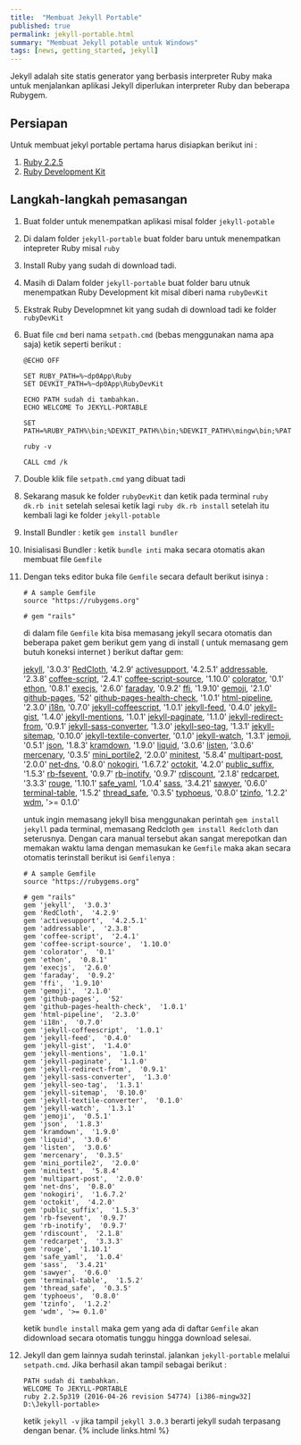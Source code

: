 ```yaml
---
title:  "Membuat Jekyll Portable"
published: true
permalink: jekyll-portable.html
summary: "Membuat Jekyll potable untuk Windows"
tags: [news, getting_started, jekyll]
---
```


Jekyll adalah site statis generator yang berbasis interpreter Ruby maka untuk menjalankan aplikasi Jekyll diperlukan interpreter Ruby dan beberapa Rubygem.

## Persiapan

Untuk membuat jekyl portable pertama harus disiapkan berikut ini :

1. [Ruby 2.2.5](http://rubyinstaller.org/downloads/)
2. [Ruby Development Kit](http://rubyinstaller.org/downloads/)

## Langkah-langkah pemasangan

1. Buat folder untuk menempatkan aplikasi misal folder `jekyll-potable`
2. Di dalam folder `jekyll-portable` buat folder baru untuk menempatkan intepreter Ruby misal `ruby`
3. Install Ruby yang sudah di download tadi.
4. Masih di Dalam folder `jekyll-portable` buat folder baru utnuk menempatkan Ruby Development kit misal diberi nama `rubyDevKit`
5. Ekstrak Ruby Developmnet kit yang sudah di download tadi ke folder `rubyDevKit`
6. Buat file `cmd` beri nama `setpath.cmd` (bebas menggunakan nama apa saja) ketik seperti berikut :

   ```
   @ECHO OFF
   
   SET RUBY_PATH=%~dp0App\Ruby
   SET DEVKIT_PATH=%~dp0App\RubyDevKit
   
   ECHO PATH sudah di tambahkan.
   ECHO WELCOME To JEKYLL-PORTABLE
   
   SET PATH=%RUBY_PATH%\bin;%DEVKIT_PATH%\bin;%DEVKIT_PATH%\mingw\bin;%PATH%;
   
   ruby -v
   
   CALL cmd /k
   ```

7. Double klik file `setpath.cmd` yang dibuat tadi
8. Sekarang masuk ke folder `rubyDevKit` dan ketik pada terminal `ruby dk.rb init` setelah selesai ketik lagi `ruby dk.rb install` setelah itu kembali lagi ke folder `jekyll-potable`
9. Install Bundler : ketik `gem install bundler`
10. Inisialisasi Bundler : ketik `bundle inti` maka secara otomatis akan membuat file `Gemfile`
11. Dengan teks editor buka file `Gemfile` secara default berikut isinya :

    ```
    # A sample Gemfile
    source "https://rubygems.org"
    
    # gem "rails"
    ```
    
    di dalam file `Gemfile` kita bisa memasang jekyll secara otomatis dan beberapa paket gem berikut gem yang di install ( untuk memasang gem butuh koneksi internet ) berikut daftar gem:

    [jekyll](https://rubygems.org/gems/jekyll),  '3.0.3'
    [RedCloth](https://rubygems.org/gems/RedCloth),  '4.2.9'
    [activesupport](https://rubygems.org/gems/activesupport),  '4.2.5.1'
    [addressable](https://rubygems.org/gems/addressable),  '2.3.8'
    [coffee-script](https://rubygems.org/gems/coffee-script),  '2.4.1'
    [coffee-script-source](https://rubygems.org/gems/coffee-script-source),  '1.10.0'
    [colorator](https://rubygems.org/gems/colorator),  '0.1'
    [ethon](https://rubygems.org/gems/ethon),  '0.8.1'
    [execjs](https://rubygems.org/gems/execjs),  '2.6.0'
    [faraday](https://rubygems.org/gems/faraday),  '0.9.2'
    [ffi](https://rubygems.org/gems/ffi),  '1.9.10'
    [gemoji](https://rubygems.org/gems/gemoji),  '2.1.0'
    [github-pages](https://rubygems.org/gems/github-pages),  '52'
    [github-pages-health-check](https://rubygems.org/gems/github-pages-health-check),  '1.0.1'
    [html-pipeline](https://rubygems.org/gems/html-pipeline),  '2.3.0'
    [i18n](https://rubygems.org/gems/i18n),  '0.7.0'
    [jekyll-coffeescript](https://rubygems.org/gems/jekyll-coffeescript),  '1.0.1'
    [jekyll-feed](https://rubygems.org/gems/jekyll-feed),  '0.4.0'
    [jekyll-gist](https://rubygems.org/gems/jekyll-gist),  '1.4.0'
    [jekyll-mentions](https://rubygems.org/gems/jekyll-mentions),  '1.0.1'
    [jekyll-paginate](https://rubygems.org/gems/jekyll-paginate),  '1.1.0'
    [jekyll-redirect-from](https://rubygems.org/gems/jekyll-redirect-from),  '0.9.1'
    [jekyll-sass-converter](https://rubygems.org/gems/jekyll-sass-converter),  '1.3.0'
    [jekyll-seo-tag](https://rubygems.org/gems/jekyll-seo-tag),  '1.3.1'
    [jekyll-sitemap](https://rubygems.org/gems/jekyll-sitemap),  '0.10.0'
    [jekyll-textile-converter](https://rubygems.org/gems/jekyll-textile-converter),  '0.1.0'
    [jekyll-watch](https://rubygems.org/gems/jekyll-watch),  '1.3.1'
    [jemoji](https://rubygems.org/gems/jemoji),  '0.5.1'
    [json](https://rubygems.org/gems/json),  '1.8.3'
    [kramdown](https://rubygems.org/gems/kramdown),  '1.9.0'
    [liquid](https://rubygems.org/gems/liquid),  '3.0.6'
    [listen](https://rubygems.org/gems/listen),  '3.0.6'
    [mercenary](https://rubygems.org/gems/mercenary),  '0.3.5'
    [mini_portile2](https://rubygems.org/gems/mini_portile2),  '2.0.0'
    [minitest](https://rubygems.org/gems/minitest),  '5.8.4'
    [multipart-post](https://rubygems.org/gems/multipart-post),  '2.0.0'
    [net-dns](https://rubygems.org/gems/net-dns),  '0.8.0'
    [nokogiri](https://rubygems.org/gems/nokogiri),  '1.6.7.2'
    [octokit](https://rubygems.org/gems/octokit),  '4.2.0'
    [public_suffix](https://rubygems.org/gems/public_suffix),  '1.5.3'
    [rb-fsevent](https://rubygems.org/gems/rb-fsevent),  '0.9.7'
    [rb-inotify](https://rubygems.org/gems/rb-inotify),  '0.9.7'
    [rdiscount](https://rubygems.org/gems/rdiscount),  '2.1.8'
    [redcarpet](https://rubygems.org/gems/redcarpet),  '3.3.3'
    [rouge](https://rubygems.org/gems/rouge),  '1.10.1'
    [safe_yaml](https://rubygems.org/gems/safe_yaml),  '1.0.4'
    [sass](https://rubygems.org/gems/sass),  '3.4.21'
    [sawyer](https://rubygems.org/gems/sawyer),  '0.6.0'
    [terminal-table](https://rubygems.org/gems/terminal-table),  '1.5.2'
    [thread_safe](https://rubygems.org/gems/thread_safe),  '0.3.5'
    [typhoeus](https://rubygems.org/gems/typhoeus),  '0.8.0'
    [tzinfo](https://rubygems.org/gems/tzinfo),  '1.2.2'
    [wdm](https://rubygems.org/gems/wdm), '>= 0.1.0'

    untuk ingin memasang jekyll bisa menggunakan perintah `gem install jekyll` pada terminal, memasang Redcloth `gem install Redcloth` dan seterusnya. Dengan cara manual tersebut akan sangat merepotkan dan memakan waktu lama dengan memasukan ke `Gemfile` maka akan secara otomatis terinstall	berikut isi `Gemfile`nya :

    ```
    # A sample Gemfile
    source "https://rubygems.org"
    
    # gem "rails"
    gem 'jekyll',  '3.0.3'
    gem 'RedCloth',  '4.2.9'
    gem 'activesupport',  '4.2.5.1'
    gem 'addressable',  '2.3.8'
    gem 'coffee-script',  '2.4.1'
    gem 'coffee-script-source',  '1.10.0'
    gem 'colorator',  '0.1'
    gem 'ethon',  '0.8.1'
    gem 'execjs',  '2.6.0'
    gem 'faraday',  '0.9.2'
    gem 'ffi',  '1.9.10'
    gem 'gemoji',  '2.1.0'
    gem 'github-pages',  '52'
    gem 'github-pages-health-check',  '1.0.1'
    gem 'html-pipeline',  '2.3.0'
    gem 'i18n',  '0.7.0'
    gem 'jekyll-coffeescript',  '1.0.1'
    gem 'jekyll-feed',  '0.4.0'
    gem 'jekyll-gist',  '1.4.0'
    gem 'jekyll-mentions',  '1.0.1'
    gem 'jekyll-paginate',  '1.1.0'
    gem 'jekyll-redirect-from',  '0.9.1'
    gem 'jekyll-sass-converter',  '1.3.0'
    gem 'jekyll-seo-tag',  '1.3.1'
    gem 'jekyll-sitemap',  '0.10.0'
    gem 'jekyll-textile-converter',  '0.1.0'
    gem 'jekyll-watch',  '1.3.1'
    gem 'jemoji',  '0.5.1'
    gem 'json',  '1.8.3'
    gem 'kramdown',  '1.9.0'
    gem 'liquid',  '3.0.6'
    gem 'listen',  '3.0.6'
    gem 'mercenary',  '0.3.5'
    gem 'mini_portile2',  '2.0.0'
    gem 'minitest',  '5.8.4'
    gem 'multipart-post',  '2.0.0'
    gem 'net-dns',  '0.8.0'
    gem 'nokogiri',  '1.6.7.2'
    gem 'octokit',  '4.2.0'
    gem 'public_suffix',  '1.5.3'
    gem 'rb-fsevent',  '0.9.7'
    gem 'rb-inotify',  '0.9.7'
    gem 'rdiscount',  '2.1.8'
    gem 'redcarpet',  '3.3.3'
    gem 'rouge',  '1.10.1'
    gem 'safe_yaml',  '1.0.4'
    gem 'sass',  '3.4.21'
    gem 'sawyer',  '0.6.0'
    gem 'terminal-table',  '1.5.2'
    gem 'thread_safe',  '0.3.5'
    gem 'typhoeus',  '0.8.0'
    gem 'tzinfo',  '1.2.2'
    gem 'wdm', '>= 0.1.0'
    ```
    
    ketik `bundle install` maka gem yang ada di daftar `Gemfile` akan didownload secara otomatis tunggu hingga download selesai.

12. Jekyll dan gem lainnya sudah terinstal. jalankan `jekyll-portable` melalui `setpath.cmd`. Jika berhasil akan tampil sebagai berikut :

    ```
	PATH sudah di tambahkan.
    WELCOME To JEKYLL-PORTABLE
    ruby 2.2.5p319 (2016-04-26 revision 54774) [i386-mingw32]
    D:\Jekyll-portable>
	```

	ketik `jekyll -v` jika tampil `jekyll 3.0.3` berarti jekyll sudah terpasang dengan benar.
{% include links.html %}
